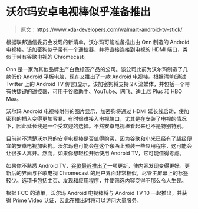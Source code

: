 # 沃尔玛安卓电视棒似乎准备推出

> 原文：<https://www.xda-developers.com/walmart-android-tv-stick/>

根据联邦通信委员会发现的新清单，沃尔玛可能准备推出由 Onn 制造的 Android 电视棒。该加密狗似乎带有一个遥控器，并将直接连接到电视的 HDMI 端口，类似于带有谷歌电视的 Chromecast。

Onn 是一家为其他品牌生产白色标签产品的公司。该公司此前为沃尔玛制造了几款低价 Android 平板电脑，现在又推出了一款 Android 电视棒。根据清单(通过 Twitter 上的 Android TV 传言)显示，该加密狗将支持 2K 流媒体，并包括一个带有快捷键的遥控器，可用于谷歌助手、YouTube、网飞、迪士尼 Plus 和 HBO Max。

沃尔玛 Android 电视棒附带的图片显示，加密狗将通过 HDMI 延长线启动，使加密狗的插入变得更加容易。有时很难接入电视端口，尤其是在安装了电视的情况下，因此延长线是一个受欢迎的选择。不然安卓电视棒看起来也不是特别特别。

目前尚不清楚沃尔玛的安卓电视棒是否值得购买，因为谷歌和小米已经有了超级便宜的安卓电视加密狗。沃尔玛也可能会在这个东西上预装一些应用程序，这可能会让很多人离开。然而，如果你想轻松开始使用 Android TV，它可能值得考虑。

如果你不熟悉 Android TV，[谷歌最近推出了](https://www.xda-developers.com/your-android-tv-getting-update-show-personalized-tv-show-movie-recommendations/)一项更新，使内容发现变得更好。更新后的界面与谷歌电视 Chromecast 的用户界面非常相似，尽管主屏幕上的标签较少。选项卡包括主页、发现和应用程序，并使筛选内容变得不那么令人生畏。

根据 FCC 的清单，沃尔玛 Android 电视棒将与 Android TV 10 一起推出，并获得 Prime Video 认证，因此在推出时将可以访问大量服务。